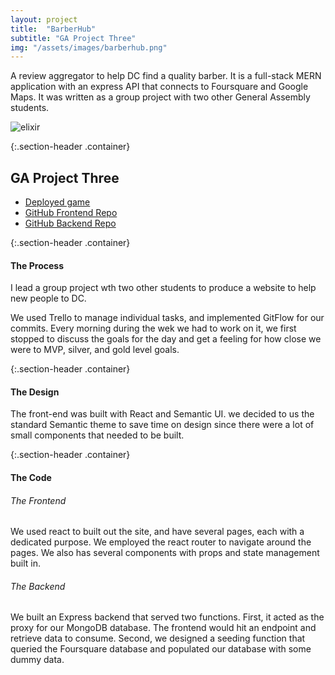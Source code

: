 ```yaml
---
layout: project
title:  "BarberHub"
subtitle: "GA Project Three"
img: "/assets/images/barberhub.png"
---
```


A review aggregator to help DC find a quality barber. It is a full-stack MERN application with an express API that connects to Foursquare and Google Maps. It was written as a group project with two other General Assembly students.

<span class="page-img container">![elixir]({{page.img}})</span>

{:.section-header .container}
## GA Project Three

* [Deployed game](http://pixelrabbit.me/barber-find-dc/)
* [GitHub Frontend Repo](https://github.com/zbauer91/barber-find-dc)
* [GitHub Backend Repo](https://github.com/zbauer91/barber-find-api)

{:.section-header .container}
#### The Process

I lead a group project wth two other students to produce a website to help new people to DC. 

We used Trello to manage individual tasks, and implemented GitFlow for our commits. Every morning during the wek we had to work on it, we first stopped to discuss the goals for the day and get a feeling for how close we were to MVP, silver, and gold level goals.

{:.section-header .container}
#### The Design

The front-end was built with React and Semantic UI. we decided to us the standard Semantic theme to save time on design since there were a lot of small components that needed to be built.

{:.section-header .container}
#### The Code

###### The Frontend
We used react to built out the site, and have several pages, each with a dedicated purpose. We employed the react router to navigate around the pages. We also has several components with props and state management built in.

###### The Backend
We built an Express backend that served two functions. First, it acted as the proxy for our MongoDB database. The frontend would hit an endpoint and retrieve data to consume. Second, we designed a seeding function that queried the Foursquare database and populated our database with some dummy data. 

